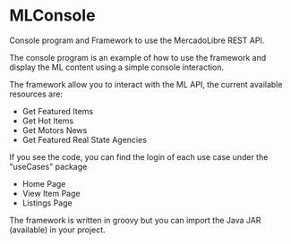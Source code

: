 MLConsole
=========

Console program and Framework to use the MercadoLibre REST API.

The console program is an example of how to use the framework and display the ML content using a simple console interaction.

The framework allow you to interact with the ML API, the current available resources are:

- Get Featured Items
- Get Hot Items
- Get Motors News
- Get Featured Real State Agencies

If you see the code, you can find the login of each use case under the "useCases" package

- Home Page
- View Item Page
- Listings Page

The framework is written in groovy but you can import the Java JAR (available) in your project.
